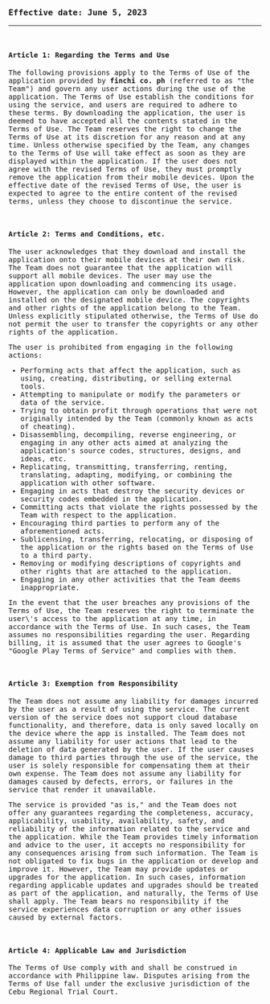 <samp>
  
### Effective date: June 5, 2023

---
    
  </br> 
    
#### Article 1: Regarding the Terms and Use</em></strong>

<p>
The following provisions apply to the Terms of Use of the application provided by <b>finchi co. ph</b> (referred to as "the Team") and govern any user actions during the use of the application.  
The Terms of Use establish the conditions for using the service, and users are required to adhere to these terms.  
By downloading the application, the user is deemed to have accepted all the contents stated in the Terms of Use.  
The Team reserves the right to change the Terms of Use at its discretion for any reason and at any time.  
Unless otherwise specified by the Team, any changes to the Terms of Use will take effect as soon as they are displayed within the application.  
If the user does not agree with the revised Terms of Use, they must promptly remove the application from their mobile devices.
Upon the effective date of the revised Terms of Use, the user is expected to agree to the entire content of the revised terms, unless they choose to discontinue the service.  
</p>
      
  </br> 
  
#### Article 2: Terms and Conditions, etc.

<p>
The user acknowledges that they download and install the application onto their mobile devices at their own risk. The Team does not guarantee that the application will support all mobile devices.  
The user may use the application upon downloading and commencing its usage. However, the application can only be downloaded and installed on the designated mobile device.  
The copyrights and other rights of the application belong to the Team. Unless explicitly stipulated otherwise, the Terms of Use do not permit the user to transfer the copyrights or any other rights of the application.  
</p>

<p>
The user is prohibited from engaging in the following actions:

- Performing acts that affect the application, such as using, creating, distributing, or selling external tools.
- Attempting to manipulate or modify the parameters or data of the service.
- Trying to obtain profit through operations that were not originally intended by the Team (commonly known as acts of cheating).
- Disassembling, decompiling, reverse engineering, or engaging in any other acts aimed at analyzing the application\'s source codes, structures, designs, and ideas, etc.
- Replicating, transmitting, transferring, renting, translating, adapting, modifying, or combining the application with other software.
- Engaging in acts that destroy the security devices or security codes embedded in the application.
- Committing acts that violate the rights possessed by the Team with respect to the application.
- Encouraging third parties to perform any of the aforementioned acts.
- Sublicensing, transferring, relocating, or disposing of the application or the rights based on the Terms of Use to a third party.
- Removing or modifying descriptions of copyrights and other rights that are attached to the application.
- Engaging in any other activities that the Team deems inappropriate.
</p>

<p>
In the event that the user breaches any provisions of the Terms of Use, the Team reserves the right to terminate the user\'s access to the application at any time, in accordance with the Terms of Use. In such cases, the Team assumes no responsibilities regarding the user.  
Regarding billing, it is assumed that the user agrees to Google's "Google Play Terms of Service" and complies with them.
</p>
    
  </br> 
    
#### Article 3: Exemption from Responsibility

<p>
The Team does not assume any liability for damages incurred by the user as a result of using the service.  
The current version of the service does not support cloud database functionality, and therefore, data is only saved locally on the device where the app is installed. The Team does not assume any liability for user actions that lead to the deletion of data generated by the user.  
If the user causes damage to third parties through the use of the service, the user is solely responsible for compensating them at their own expense.  
The Team does not assume any liability for damages caused by defects, errors, or failures in the service that render it unavailable.  
</p>

<p>
The service is provided "as is," and the Team does not offer any guarantees regarding the completeness, accuracy, applicability, usability, availability, safety, and reliability of the information related to the service and the application.  
While the Team provides timely information and advice to the user, it accepts no responsibility for any consequences arising from such information.  
The Team is not obligated to fix bugs in the application or develop and improve it. However, the Team may provide updates or upgrades for the application. In such cases, information regarding applicable updates and upgrades should be treated as part of the application, and naturally, the Terms of Use shall apply.  
The Team bears no responsibility if the service experiences data corruption or any other issues caused by external factors.
</p>

  </br> 
    
#### Article 4: Applicable Law and Jurisdiction

<p>
The Terms of Use comply with and shall be construed in accordance with Philippine law.  
Disputes arising from the Terms of Use fall under the exclusive jurisdiction of the Cebu Regional Trial Court.
</p>
</samp>

